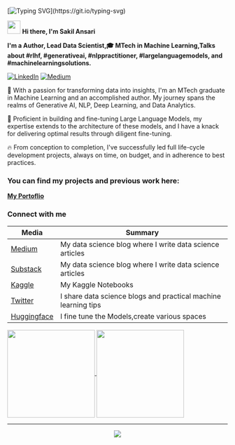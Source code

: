 
[![Typing SVG](https://readme-typing-svg.herokuapp.com?font=Courier+new&color=%23808080&size=40&width=800&duration=6969&lines=Welcome+to+my+profile!)](https://git.io/typing-svg)

<img src="https://raw.githubusercontent.com/iampavangandhi/iampavangandhi/master/gifs/Hi.gif" width="30px"> **Hi there, I'm Sakil Ansari**
<!-- ### Hi there. I am Sakil Ansari👋-->

 **I'm a Author, Lead Data Scientist,🎓 MTech in Machine Learning,Talks about #rlhf, #generativeai, #nlppractitioner, #largelanguagemodels, and #machinelearningsolutions.**


[![LinkedIn](linkedin1.JPG)](https://www.linkedin.com/in/sakilansari/)
[![Medium](medium1.JPG)](https://medium.com/@sakilansari4)

🚀 With a passion for transforming data into insights, I'm an MTech graduate in Machine Learning and an accomplished author. My journey spans the realms of Generative AI, NLP, Deep Learning, and Data Analytics.


🔧 Proficient in building and fine-tuning Large Language Models, my expertise extends to the architecture of these models, and I have a knack for delivering optimal results through diligent fine-tuning.


🔥 From conception to completion, I've successfully led full life-cycle development projects, always on time, on budget, and in adherence to best practices.

### You can find my projects and previous work here:
[**My Portoflio**](https://sakil786.github.io/devportfolio/# "**My Portoflio**")


### Connect with me
|  Media |  Summary |
| ------------ | ------------ |
| [Medium](https://sakilansari4.medium.com/ "Medium")  |   My data science blog where I write data science articles|
| [Substack](https://sakil.substack.com/ "Substack") |  My data science blog where I write data science articles |
| [Kaggle](https://www.kaggle.com/sakilansari "Kaggle")  | My Kaggle Notebooks  |
| [Twitter](https://twitter.com/SakilAnsari94 "Twitter") | I share data science blogs and practical machine learning tips  |
|[Huggingface](https://huggingface.co/Sakil "Huggingface")| I fine tune the Models,create various spaces   |

<a href="https://github.com/Sakil786/github-readme-stats">
  <img height=200 align="center" src="https://github-readme-stats.vercel.app/api?username=Sakil786&show_icons=true&theme=radical" />
</a>
<a href="https://github.com/Sakil786/github-readme-stats">
  <img height=200 align="center" src="https://github-readme-stats.vercel.app/api/top-langs/?username=Sakil786&hide_progress=False" />
</a>

------------
  <div align="center">
        <a href="https://git.io/streak-stats" >
            <img src="https://streak-stats.demolab.com/?user=Sakil786&theme=dark"  />
        </a>
    </div>
<!-- ![Top Langs](https://github-readme-stats.vercel.app/api/top-langs/?username=Sakil786&hide_progress=False) -->
